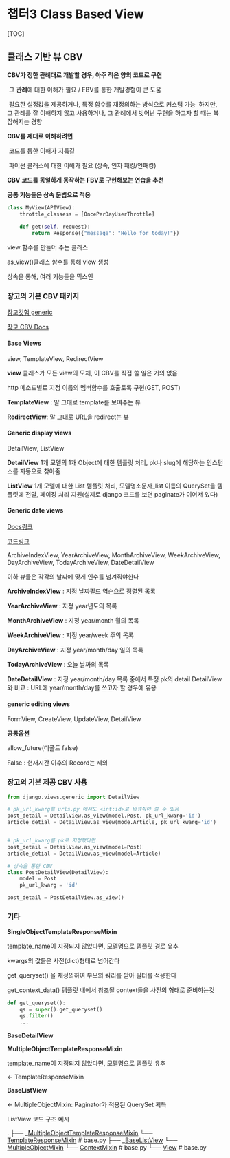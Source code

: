 # 챕터3 Class Based View

[TOC]

## 클래스 기반 뷰 CBV

**CBV가 정한 관례대로 개발할 경우, 아주 적은 양의 코드로 구현**

​	그 **관례**에 대한 이해가 필요 / FBV를 통한 개발경험이 큰 도움

​		필요한 설정값을 제공하거나, 특정 함수를 재정의하는 방식으로 커스텀 가능
​		하지만, 그 관례를 잘 이해하지 않고 사용하거나, 그 관례에서 벗어난 구현을 하고자 할 때는 복잡해지는 경향

**CBV를 제대로 이해하려면**



​	코드를 통한 이해가 지름길

​	파이썬 클래스에 대한 이해가 필요 (상속, 인자 패킹/언패킹)

**CBV 코드를 동일하게 동작하는 FBV로 구현해보는 연습을 추천**



**공통 기능들은 상속 문법으로 적용**

```python
class MyView(APIView):
    throttle_classess = [OncePerDayUserThrottle]
    
    def get(self, request):
        return Response({"message": "Hello for today!"})
```

view 함수를 만들어 주는 클래스

as_view()클래스 함수를 통해 view 생성

상속을 통해, 여러 기능들을 믹스인

### 장고의 기본 CBV 패키지

[장고깃헙 generic](https://github.com/django/django/tree/master/django/views/generic)

[장고 CBV Docs](https://docs.djangoproject.com/en/3.1/topics/class-based-views/)

#### Base Views 

view, TemplateView, RedirectView

**view** 클래스가 모든 view의 모체, 이 CBV를 직접 쓸 일은 거의 없음

http 메소드별로 지정 이름의 멤버함수를 호출토록 구현(GET, POST)



**TemplateView** : 말 그대로 template를 보여주는 뷰

**RedirectView**: 말 그대로 URL을 redirect는 뷰



#### Generic display views

DetailView, ListView

**DetailView** 1개 모델의 1개 Object에 대한 템플릿 처리, pk나 slug에 해당하는 인스턴스를 자동으로 찾아줌

**ListView**  1개 모델에 대한 List 템플릿 처리, 모델명소문자_list 이름의 QuerySet을 템플릿에 전달, 페이징 처리 지원(실제로 django 코드를 보면 paginate가 이어져 있다)

#### Generic date views

[Docs링크](https://docs.djangoproject.com/en/3.1/ref/class-based-views/generic-date-based/)

[코드링크](https://github.com/django/django/blob/7d68fa4ed309a4bc13d3c8cd4b407b8915c34be8/django/views/generic/dates.py)

ArchiveIndexView, YearArchiveView, MonthArchiveView, WeekArchiveView, DayArchiveView, TodayArchiveView, DateDetailView

이하 뷰들은 각각의 날짜에 맞게 인수를 넘겨줘야한다

**ArchiveIndexView** : 지정 날짜필드 역순으로 정렬된 목록

**YearArchiveView** : 지정 year년도의 목록

**MonthArchiveView** : 지정 year/month 월의 목록

**WeekArchiveView** : 지정 year/week 주의 목록

**DayArchiveView** : 지정 year/month/day 일의 목록

**TodayArchiveView** : 오늘 날짜의 목록

**DateDetailView** : 지정 year/month/day 목록 중에서 특정 pk의 detail
	DetailView와 비교 : URL에 year/month/day를 쓰고자 할 경우에 유용

#### generic editing views

FormView, CreateView, UpdateView, DetailView



**공통옵션**

allow_future(디폴트 false)

False : 현재시간 이후의 Record는 제외

### 장고의 기본 제공 CBV 사용

```python
from django.views.generic import DetailView

# pk_url_kwarg를 urls.py 에서도 <int:id>로 바꿔줘야 쓸 수 있음
post_detail = DetailView.as_view(model.Post, pk_url_kwarg='id')
article_detial = DetailView.as_view(mode.Article, pk_url_kwarg='id')


# pk_url_kwarg를 pk로 지정했다면 
post_detail = DetailView.as_view(model=Post)
article_detial = DetailView.as_view(model=Article)

# 상속을 통한 CBV
class PostDetailView(DetailView):
    model = Post
    pk_url_kwarg = 'id'

post_detail = PostDetailView.as_view()
```



### 기타

**SingleObjectTemplateResponseMixin**

template_name이 지정되지 않았다면, 모델명으로 템플릿 경로 유추

kwargs의 값들은 사전(dict)형태로 넘어간다

get_queryset() 을 재정의하여 부모의 쿼리를 받아 필터를 적용한다

get_context_data() 템플릿 내에서 참조될 context들을 사전의 형태로 준비하는것

```python
def get_queryset():
    qs = super().get_queryset()
    qs.filter()
    ...
```

**BaseDetailView**

**MultipleObjectTemplateResponseMixin**

template_name이 지정되지 않았다면, 모델명으로 템플릿 유추

<- TemplateResponseMixin

**BaseListView**

<- MultipleObjectMixin: Paginator가 적용된 QuerySet 획득



ListView 코드 구조 예시

.
├── _[MultipleObjectTemplateResponseMixin](https://github.com/django/django/blob/7d68fa4ed309a4bc13d3c8cd4b407b8915c34be8/django/views/generic/list.py#L161)
		└── [TemplateResponseMixin](https://github.com/django/django/blob/7d68fa4ed309a4bc13d3c8cd4b407b8915c34be8/django/views/generic/base.py#L118) # base.py
├── _[BaseListView](https://github.com/django/django/blob/7d68fa4ed309a4bc13d3c8cd4b407b8915c34be8/django/views/generic/list.py#L139)
		└── [MultipleObjectMixin](https://github.com/django/django/blob/7d68fa4ed309a4bc13d3c8cd4b407b8915c34be8/django/views/generic/list.py#L9)
				└── [ContextMixin](https://github.com/django/django/blob/7d68fa4ed309a4bc13d3c8cd4b407b8915c34be8/django/views/generic/base.py#L16) # base.py
		└── [View](https://github.com/django/django/blob/7d68fa4ed309a4bc13d3c8cd4b407b8915c34be8/django/views/generic/base.py#L30) # base.py
